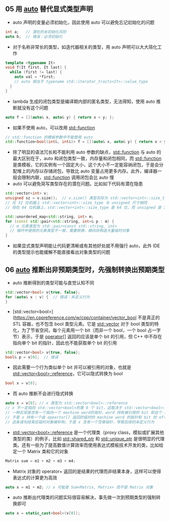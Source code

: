 ## 05 用 [auto](https://en.cppreference.com/w/cpp/language/auto) 替代显式类型声明

* auto 声明的变量必须初始化，因此使用 auto 可以避免忘记初始化的问题

```cpp
int a;   // 潜在的未初始化风险
auto b;  // 错误：必须初始化
```

* 对于名称非常长的类型，如迭代器相关的类型，用 auto 声明可以大大简化工作

```cpp
template <typename It>
void f(It first, It last) {
  while (first != last) {
    auto val = *first;
    // auto 相当于 typename std::iterator_traits<It>::value_type
  }
}
```

* lambda 生成的闭包类型是编译期内部的匿名类型，无法得知，使用 auto 推断就没有这个问题

```cpp
auto f = [](auto& x, auto& y) { return x < y; };
```

* 如果不使用 auto，可以改用 [std::function](https://en.cppreference.com/w/cpp/utility/functional/function)

```cpp
// std::function 的模板参数中不能使用 auto
std::function<bool(int&, int&)> f = [](auto& x, auto& y) { return x < y; };
```

* 除了明显的语法冗长和不能利用 auto 参数的缺点，[std::function](https://en.cppreference.com/w/cpp/utility/functional/function) 与 auto 的最大区别在于，auto 和闭包类型一致，内存量和闭包相同，而 [std::function](https://en.cppreference.com/w/cpp/utility/functional/function) 是类模板，它的实例有一个固定大小，这个大小不一定能容纳闭包，于是会分配堆上的内存以存储闭包，导致比 auto 变量占用更多内存。此外，编译器一般会限制内联，[std::function](https://en.cppreference.com/w/cpp/utility/functional/function) 调用闭包会比 auto 慢
* auto 可以避免简写类型存在的潜在问题。比如如下代码有潜在隐患

```cpp
std::vector<int> v;
unsigned sz = v.size();  // v.size() 类型实际为 std::vector<int>::size_type
// 在 32 位机器上 std::vector<int>::size_type 与 unsigned 尺寸相同
// 但在 64 位机器上，std::vector<int>::size_type 是 64 位，而 unsigned 是 32 位

std::unordered_map<std::string, int> m;
for (const std::pair<std::string, int>& p : m) {
  // m 元素类型为 std::pair<const std::string, int>
  // 循环中使用的元素类型不一致，需要转换，期间将构造大量临时对象
}
```

* 如果显式类型声明能让代码更清晰或有其他好处就不用强行 auto，此外 IDE 的类型提示也能缓解不能直接看出对象类型的问题

## 06 [auto](https://en.cppreference.com/w/cpp/language/auto) 推断出非预期类型时，先强制转换出预期类型

* auto 推断得到的类型可能与直觉认知不同

```cpp
std::vector<bool> v{true, false};
for (auto& x : v) {  // 错误：未定义行为
}
```

* [std::vector\<bool\>](https://en.cppreference.com/w/cpp/container/vector_bool 不是真正的 STL 容器，也不包含 bool 类型元素。它是 [std::vector](https://en.cppreference.com/w/cpp/container/vector) 对于 bool 类型的特化，为了节省空间，每个元素用一个 bit（而非一个 bool，一个 bool 占一字节）表示，于是 [operator[]](https://en.cppreference.com/w/cpp/container/vector/operator_at) 返回的应该是单个 bit 的引用，但 C++ 中不存在指向单个 bit 的指针，因此也不能获取单个 bit 的引用

```cpp
std::vector<bool> v{true, false};
bool& p = v[0];  // 错误
```

* 因此需要一个行为类似单个 bit 并可以被引用的对象，也就是 [std::vector\<bool\>::reference](https://en.cppreference.com/w/cpp/container/vector_bool/reference)，它可以隐式转换为 bool

```cpp
bool x = v[0];
```

* 而 auto 推断不会进行隐式转换

```cpp
auto x = v[0]; // x 类型为 std::vector<bool>::reference
// x 不一定指向 std::vector<bool>的第 0 个 bit，这取决于 std::vector<bool>::reference 的实现
// 一种实现是含有一个指向一个 machine word的指针，word 持有被引用的 bit 和这个 bit 相对 word 的 offset
// 于是 x 持有一个由 opeartor[] 返回的临时的 machine word 的指针和 bit 的 offset
// 这条语句结束后临时对象被析构，于是 x 含有一个空悬指针，导致后续的未定义行为
```

* [std::vector\<bool\>::reference](https://en.cppreference.com/w/cpp/container/vector_bool/reference) 是一个代理类（proxy class，模拟或扩展其他类型的类）的例子，比如 [std::shared_ptr](https://en.cppreference.com/w/cpp/memory/shared_ptr) 和 [std::unique_ptr](https://en.cppreference.com/w/cpp/memory/unique_ptr) 是很明显的代理类。还有一些为了提高数值计算效率而使用表达式模板技术开发的类，比如给定一个 Matrix 类和它的对象

```cpp
Matrix sum = m1 + m2 + m3 + m4;
```

* Matrix 对象的 operator+ 返回的是结果的代理而非结果本身，这样可以使得表达式的计算更为高效

```cpp
auto x = m1 + m2; // x 可能是 Sum<Matrix, Matrix> 而不是 Matrix 对象
```

* auto 推断出代理类的问题实际很容易解决，事先做一次到预期类型的强制转换即可

```cpp
auto x = static_cast<bool>(v[0]);
```
